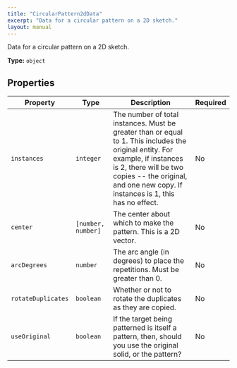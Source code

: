```yaml
---
title: "CircularPattern2dData"
excerpt: "Data for a circular pattern on a 2D sketch."
layout: manual
---
```


Data for a circular pattern on a 2D sketch.

**Type:** `object`





## Properties

| Property | Type | Description | Required |
|----------|------|-------------|----------|
| `instances` |`integer`| The number of total instances. Must be greater than or equal to 1. This includes the original entity. For example, if instances is 2, there will be two copies -- the original, and one new copy. If instances is 1, this has no effect. | No |
| `center` |`[number, number]`| The center about which to make the pattern. This is a 2D vector. | No |
| `arcDegrees` |`number`| The arc angle (in degrees) to place the repetitions. Must be greater than 0. | No |
| `rotateDuplicates` |`boolean`| Whether or not to rotate the duplicates as they are copied. | No |
| `useOriginal` |`boolean`| If the target being patterned is itself a pattern, then, should you use the original solid, or the pattern? | No |


